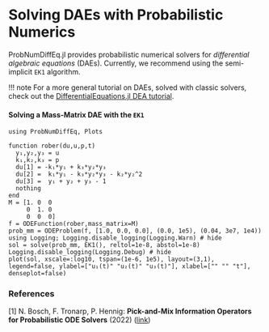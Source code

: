 # Solving DAEs with Probabilistic Numerics
ProbNumDiffEq.jl provides probabilistic numerical solvers for _differential algebraic equations_ (DAEs).
Currently, we recommend using the semi-implicit `EK1` algorithm.

!!! note
    For a more general tutorial on DAEs, solved with classic solvers, check out the
    [DifferentialEquations.jl DEA tutorial](https://docs.sciml.ai/stable/tutorials/dae_example/).


#### Solving a Mass-Matrix DAE with the `EK1`
```@example 2
using ProbNumDiffEq, Plots

function rober(du,u,p,t)
  y₁,y₂,y₃ = u
  k₁,k₂,k₃ = p
  du[1] = -k₁*y₁ + k₃*y₂*y₃
  du[2] =  k₁*y₁ - k₃*y₂*y₃ - k₂*y₂^2
  du[3] =  y₁ + y₂ + y₃ - 1
  nothing
end
M = [1. 0  0
     0  1. 0
     0  0  0]
f = ODEFunction(rober,mass_matrix=M)
prob_mm = ODEProblem(f, [1.0, 0.0, 0.0], (0.0, 1e5), (0.04, 3e7, 1e4))
using Logging; Logging.disable_logging(Logging.Warn) # hide
sol = solve(prob_mm, EK1(), reltol=1e-8, abstol=1e-8)
Logging.disable_logging(Logging.Debug) # hide
plot(sol, xscale=:log10, tspan=(1e-6, 1e5), layout=(3,1), legend=false, ylabel=["u₁(t)" "u₂(t)" "u₃(t)"], xlabel=["" "" "t"], denseplot=false)
```


### References
[1] N. Bosch, F. Tronarp, P. Hennig: **Pick-and-Mix Information Operators for Probabilistic ODE Solvers** (2022) ([link](https://arxiv.org/abs/2110.10770))
